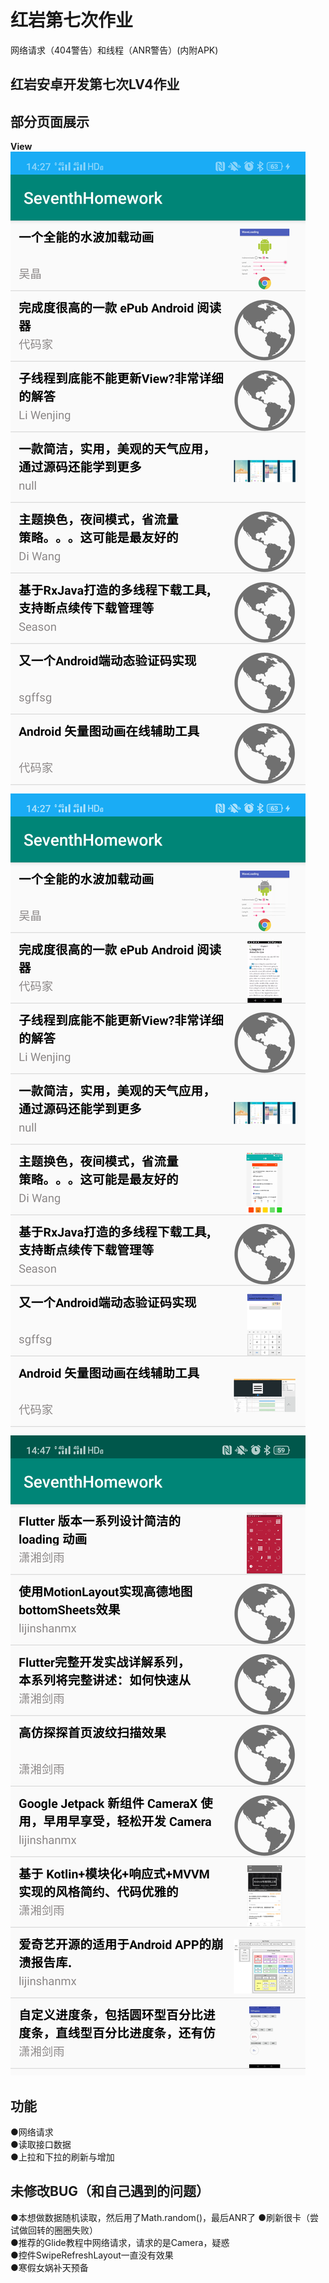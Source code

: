 # 红岩第七次作业
  网络请求（404警告）和线程（ANR警告）(内附APK)
## 红岩安卓开发第七次LV4作业 
## 部分页面展示
  **View**  
 ![**加载中**](https://github.com/965023780/SeventhHomework/blob/master/ReadmePicture/Screenshot_2019-12-13-14-27-50-59_b2add7520ede193.png)
 ![**加载后**](https://github.com/965023780/SeventhHomework/blob/master/ReadmePicture/Screenshot_2019-12-13-14-27-56-47_b2add7520ede193.png)
 ![**刷新后**](https://github.com/965023780/SeventhHomework/blob/master/ReadmePicture/Screenshot_2019-12-13-14-47-32-95_b2add7520ede193.png)
## 功能 
●网络请求  
●读取接口数据   
●上拉和下拉的刷新与增加    
## 未修改BUG（和自己遇到的问题）
●本想做数据随机读取，然后用了Math.random()，最后ANR了
●刷新很卡（尝试做回转的圈圈失败）  
●推荐的Glide教程中网络请求，请求的是Camera，疑惑  
●控件SwipeRefreshLayout一直没有效果  
●寒假女娲补天预备  
